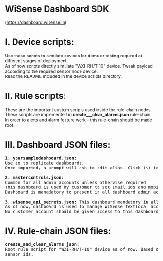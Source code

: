 # WiSense Dashboard SDK 
(https://dashboard.wisense.in)

# I. Device scripts: 
Use these scripts to simulate devices for demo or testing required at different stages of deployment.<br> 
As of now scripts directly simulate "WXI-RH/T-10" device. Tweak payload according to the required sensor node device.<br>
Read the README included in the device scripts directory.


# II. Rule scripts: 
These are the important custom scripts used inside the rule-chain nodes.
These scripts are implemented in <b>create___clear_alarms.json</b> rule-chain.<br>
In order to alerts and alarm feature work - this rule-chain should be made root.

# III. Dashboard JSON files:
<pre>
<b>1. yoursampledashboard.json:</b> 
Use to to replicate dashboards. 
Once imported, a prompt will ask to edit alias. Click (✎) icon, rename and select the target device from dropdown.

<b>2. mastercontrols.json:</b>
Common for all admin accounts unless otherwise required. 
This dashboard is used by customer to set Email ids and mobile numbers for sending out alerts. 
Dashboard is manadatory to present in all dashboard admin accounts.

<b>3. wisense_api_secrets.json:</b> This dashboard mandatory in all admin accounts. 
As of now, dashboard is used to manage WiSense Textlocal account API key and sender name. 
No customer account should be given access to this dashboard.
</pre>

# IV. Rule-chain JSON files: 
<pre>
<b>create_and_clear_alarms.json:</b>
Root rule script for "WXI-RH/T-10" device as of now. Based on a next sensor this will extend with more 
sensor ids.
</pre>